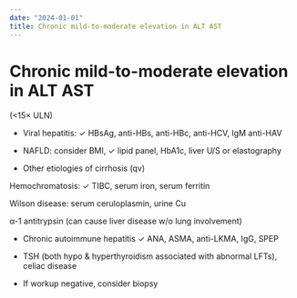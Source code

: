 ```yaml
---
date: "2024-01-01"
title: Chronic mild-to-moderate elevation in ALT AST 
---
```


# Chronic mild-to-moderate elevation in ALT AST 

 (<15× ULN)

* Viral hepatitis: ✓ HBsAg, anti-HBs, anti-HBc, anti-HCV, IgM anti-HAV

* NAFLD: consider BMI, ✓ lipid panel, HbA1c, liver U/S or elastography

* Other etiologies of cirrhosis (qv)

Hemochromatosis: ✓ TIBC, serum iron, serum ferritin

Wilson disease: serum ceruloplasmin, urine Cu

α-1 antitrypsin (can cause liver disease w/o lung involvement)

* Chronic autoimmune hepatitis ✓ ANA, ASMA, anti-LKMA, IgG, SPEP

* TSH (both hypo & hyperthyroidism associated with abnormal LFTs), celiac disease

* If workup negative, consider biopsy
